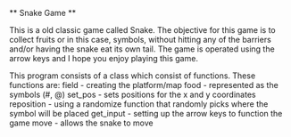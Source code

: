 ** Snake Game **

This is a old classic game called Snake. The objective for this game is to collect fruits or in this case, symbols, without hitting any of the barriers and/or having the snake eat its own tail. The game is operated using the arrow keys and I hope you enjoy playing this game.

This program consists of a class which consist of functions. These functions are:
field - creating the platform/map
food - represented as the symbols (#, @)
set_pos - sets positions for the x and y coordinates
reposition - using a randomize function that randomly picks where the symbol will be placed
get_input - setting up the arrow keys to function the game
move - allows the snake to move 

